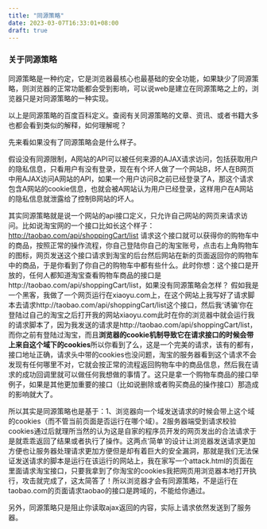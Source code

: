 ```yaml
---
title: "同源策略"
date: 2023-03-07T16:33:01+08:00
draft: true
---
```


### 关于同源策略
同源策略是一种约定，它是浏览器最核心也最基础的安全功能，如果缺少了同源策略，则浏览器的正常功能都会受到影响，可以说web是建立在同源策略之上的，浏览器只是对同源策略的一种实现。

以上是同源策略的百度百科定义。查阅有关同源策略的文章、资讯、或者书籍大多也都会看到类似的解释，如何理解呢？

先来看如果没有了同源策略会是什么样子。

假设没有同源限制，A网站的API可以被任何来源的AJAX请求访问，包括获取用户的隐私信息，只看用户有没有登录，现在有个坏人做了一个网站B，坏人在B网页中用AJAX访问A网站的API，如果一个用户访问B之前已经登录了A，那这个请求包含A网站的cookie信息，也就会被A网站认为用户已经登录，这样用户在A网站的隐私信息就泄露给了控制B网站的坏人。

其实同源策略就是说一个网站的api接口定义，只允许自己网站的网页来请求访问。比如说淘宝网的一个接口比如长这个样子：http://taobao.com/api/shoppingCart/list
请求这个接口就可以获得你的购物车中的商品，按照正常的操作流程，你自己登陆你自己的淘宝账号，点击右上角购物车的图标，网页发送这个接口请求到淘宝的后台然后网站在新的页面返回你的购物车中的商品，于是你看到了你自己的购物车中都有些什么。此时你想：这个接口是开放的，任何人都知道淘宝查看购物车商品的接口是http://taobao.com/api/shoppingCart/list，如果没有同源策略会怎样？
假如我是一个黑客，我做了一个网页运行在xiaoyu.com上，在这个网站上我写好了请求脚本去请求http://taobao.com/api/shoppingCart/list这个接口，然后我‘诱骗’你在登陆过自己的淘宝之后打开我的网站xiaoyu.com此时在你的浏览器中就会运行我的请求脚本了，因为我发送的请求是http://taobao.com/api/shoppingCart/list，而你之前有登陆过淘宝，而且**浏览器的cookie机制导致它在请求接口的时候会带上来自这个域下的cookies**所以你看到了么，这是一个完美的请求，该有的都有，接口地址正确，请求头中带的cookies也没问题，淘宝的服务器看到这个请求不会发现有任何哪里不对，它就会按正常的流程返回购物车中的商品信息，然后我在请求的成功回调里就可以做任何我想做的事情了。这只是拿一个购物车商品的接口举例子，如果是其他更加重要的接口（比如说删除或者购买商品的操作接口）那造成的影响就大了。

所以其实是同源策略也是基于：1、浏览器向一个域发送请求的时候会带上这个域的cookies（而不管当前页面是否运行在哪个域）。2服务器端受到请求校验cookies通过后就理所当然的认为这是自家的程序员开发的网页发出的合法请求于是就乖乖返回了结果或者执行了操作。这两点‘简单’的设计让浏览器发送请求更加方便也让服务器处理请求更加方便但是却有着巨大的安全漏洞，那就是我们无法保证发送请求的脚本是运行在该运行的网站上，我在家写一个attack.html的页面在里面请求淘宝接口，只要我拿到了你淘宝的cookies我把网页用浏览器本地打开执行，攻击就完成了，这太简答了！所以浏览器才会有同源策略，不是运行在taobao.com的页面请求taobao的接口是跨域的，不能给你通过。

另外，同源策略只是阻止你读取ajax返回的内容，实际上请求依然发送到了服务器。